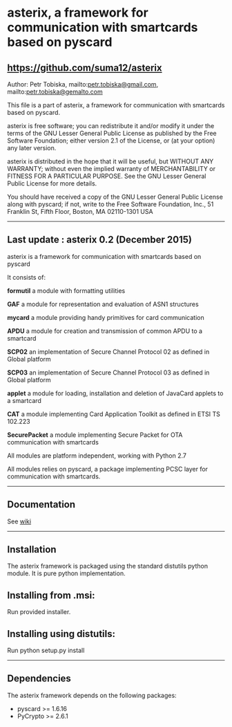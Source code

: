 asterix, a framework for communication with smartcards based on pyscard
===============================================================================
https://github.com/suma12/asterix
-------------------------------------------------------------------------------

Author: Petr Tobiska, mailto:petr.tobiska@gmail.com,
	              mailto:petr.tobiska@gemalto.com

This file is a part of asterix, a framework for communication with smartcards
based on pyscard.

asterix is free software; you can redistribute it and/or modify
it under the terms of the GNU Lesser General Public License as published by
the Free Software Foundation; either version 2.1 of the License, or
(at your option) any later version.

asterix is distributed in the hope that it will be useful,
but WITHOUT ANY WARRANTY; without even the implied warranty of
MERCHANTABILITY or FITNESS FOR A PARTICULAR PURPOSE.  See the
GNU Lesser General Public License for more details.

You should have received a copy of the GNU Lesser General Public License
along with pyscard; if not, write to the Free Software
Foundation, Inc., 51 Franklin St, Fifth Floor, Boston, MA  02110-1301  USA

-------------------------------------------------------------------------------
Last update : asterix 0.2 (December 2015)
-------------------------------------------------------------------------------

asterix is a framework for communication with smartcards based on pyscard

It consists of:

**formutil**
  a module with formatting utilities

**GAF**
  a module for representation and evaluation of ASN1 structures

**mycard**
  a module providing handy primitives for card communication

**APDU**
  a module for creation and transmission of common APDU to a smartcard

**SCP02**
  an implementation of Secure Channel Protocol 02 as defined in
  Global platform

**SCP03**
  an implementation of Secure Channel Protocol 03 as defined in
  Global platform

**applet**
  a module for loading, installation and deletion of JavaCard
  applets to a smartcard
  
**CAT**
  a module implementing Card Application Toolkit as defined in
  ETSI TS 102.223

**SecurePacket**
  a module implementing Secure Packet for OTA communication
  with smartcards

All modules are platform independent, working with Python 2.7

All modules relies on pyscard, a package implementing PCSC layer for
communication with smartcards.

-------------------------------------------------------------------------------
Documentation
-------------------------------------------------------------------------------

See [wiki](https://github.com/suma12/asterix/wiki)

-------------------------------------------------------------------------------
Installation
-------------------------------------------------------------------------------

The asterix framework is packaged using the standard distutils python
module. It is pure python implementation.

Installing from .msi:
---------------------

Run provided installer.

Installing using distutils:
---------------------------

Run
python setup.py install

-------------------------------------------------------------------------------
Dependencies
-------------------------------------------------------------------------------

The asterix framework depends on the following packages:
 - pyscard >= 1.6.16
 - PyCrypto >= 2.6.1
